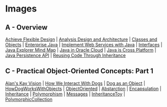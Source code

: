 # Images

## A - Overview

[Achieve Flexible Design](AchieveFlexibleDesign.jpg) | [Analysis Design and Architecture](AnalysisDesignAndArchitecture.jpg) | [Classes and Objects](ClassesAndObjects.jpg) | [Enterprise Java](EnterpriseJava.jpg) | [Implement Web Services with Java](ImplementWebServicesWithJava.jpg) | [Interfaces](Interfaces.jpg) | [Java Explorer Mind Map](JavaExplorerMindMap.png) | [Java in Oracle Cloud](JavaInOracleCloud.jpg) | [Java is Cross Platform](JavaIsCrossPlatform.jpg) | [Java Persistence API](JavaPersistenceAPI.jpg) | [Reusing Code Through Inheritance](ReusingCodeThroughInheritance.jpg)

## C - Practical Object-Oriented Concepts: Part 1

[Alan's Kay Vision](AlanKayVision.jpg) | [How We Interact With Dogs](HowWeInteractWithDogs.jpg) | [Dog as an Object](DogAsAnObject.jpg) | [HowDogWorksWithObjects](HowDogWorksWithObjects.jpg) | [ObjectOriented](ObjectOriented.jpg) | [Abstarction](Abstraction.jpg) | [Encapsulation](Encapsulation.jpg) | [Inheritance](Inheritance.jpg) | [Polymorphism](Polymorphism.jpg) | [Messages](Messages.jpg) | [InheritanceToy](InheritanceToy.jpg) | [PolymorphicCollection](PolymorphicCollection.jpg)
